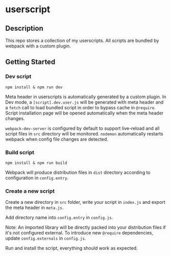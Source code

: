 # userscript

## Description

This repo stores a collection of my userscripts. All scripts are bundled by webpack with a custom plugin.

## Getting Started

### Dev script

```
npm install & npm run dev
```

Meta header in userscripts is automatically generated by a custom plugin. In Dev mode, a `[script].dev.user.js` will be generated with meta header and a `fetch` call to load bundled script in order to bypass cache in `@require`. Script installation page will be opened automatically when the meta header changes.

`webpack-dev-server` is configured by default to support live-reload and all script files in `src` directory will be monitored. `nodemon` automatically restarts webpack when config file changes are detected.

### Build script

```
npm install & npm run build
```

Webpack will produce distribution files in `dist` directory according to configuration in `config.entry`.

### Create a new script

Create a new directory in `src` folder, write your script in `index.js` and export the meta header in `meta.js`.

Add directory name into `config.entry` in `config.js`.

Note: An imported library will be directly packed into your distribution files if it's not configured external. To introduce new `@require` dependencies, update `config.externals` in `config.js`.

Run and install the script, everything should work as expected.
